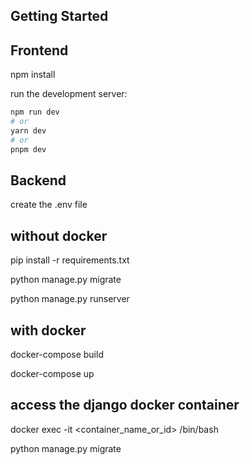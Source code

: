 ## Getting Started
## Frontend
npm install

run the development server:

```bash
npm run dev
# or
yarn dev
# or
pnpm dev
```

## Backend
create the .env file 

## without docker

pip install -r requirements.txt

python manage.py migrate 

python manage.py runserver

## with docker

docker-compose build

docker-compose up 

## access the django docker container 

docker exec -it <container_name_or_id> /bin/bash

python manage.py migrate



